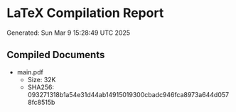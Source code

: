 # LaTeX Compilation Report
Generated: Sun Mar  9 15:28:49 UTC 2025
## Compiled Documents
- main.pdf
  - Size: 32K
  - SHA256: 093271318b1a54e31d44ab14915019300cbadc946fca8973a644d0578fc8515b
